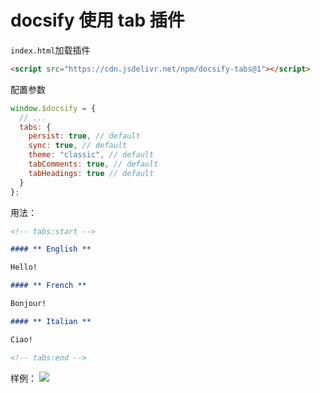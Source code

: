 # docsify 使用 tab 插件

`index.html`加载插件

```html
<script src="https://cdn.jsdelivr.net/npm/docsify-tabs@1"></script>
```

配置参数

```js
window.$docsify = {
  // ...
  tabs: {
    persist: true, // default
    sync: true, // default
    theme: "classic", // default
    tabComments: true, // default
    tabHeadings: true // default
  }
};
```

用法：

```markdown
<!-- tabs:start -->

#### ** English **

Hello!

#### ** French **

Bonjour!

#### ** Italian **

Ciao!

<!-- tabs:end -->
```

样例：
![](https://image-host-wyao.oss-cn-shanghai.aliyuncs.com/img/20190523223452.png)

